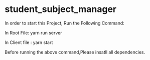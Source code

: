 # student_subject_manager

In order to start this Project,
Run the Following Command:

In Root File: yarn run server

In Client file : yarn start

Before running the above command,Please insatll all dependencies.
